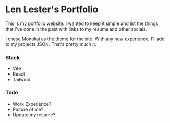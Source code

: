 # Len Lester's Portfolio

This is my portfolio website. I wanted to keep it simple and list the things that I've done in the past with links to my resume and other socials.

I chose Monokai as the theme for the site. With any new experience, I'll add to my projects JSON. That's pretty much it.

### Stack

- Vite
- React
- Tailwind

### Todo

- Work Experience?
- Picture of me?
- Update my resume?

